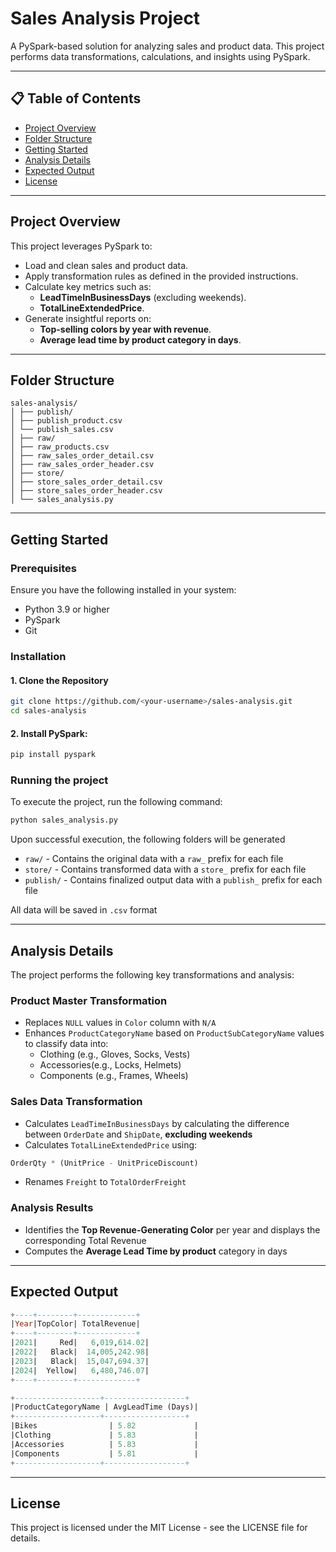 # Sales Analysis Project

A PySpark-based solution for analyzing sales and product data. This project performs data transformations, calculations, and insights using PySpark.

---

## 📋 Table of Contents
- [Project Overview](#project-overview)
- [Folder Structure](#folder-structure)
- [Getting Started](#getting-started)
- [Analysis Details](#analysis-details)
- [Expected Output](#expected-output)
- [License](#license)

---

## Project Overview
This project leverages PySpark to:
- Load and clean sales and product data.
- Apply transformation rules as defined in the provided instructions.
- Calculate key metrics such as:
  - **LeadTimeInBusinessDays** (excluding weekends).
  - **TotalLineExtendedPrice**.
- Generate insightful reports on:
  - **Top-selling colors by year with revenue**.
  - **Average lead time by product category in days**.

---

## Folder Structure
```
sales-analysis/ 
│ ├── publish/ 
│ ├── publish_product.csv 
│ └── publish_sales.csv 
│ ├── raw/ 
│ ├── raw_products.csv 
│ ├── raw_sales_order_detail.csv 
│ ├── raw_sales_order_header.csv 
│ ├── store/ 
│ ├── store_sales_order_detail.csv 
│ ├── store_sales_order_header.csv 
│ └── sales_analysis.py
```
---

## Getting Started

### Prerequisites

Ensure you have the following installed in your system:
- Python 3.9 or higher
- PySpark
- Git

### Installation

#### 1. Clone the Repository
```bash
git clone https://github.com/<your-username>/sales-analysis.git
cd sales-analysis
```

#### 2. Install PySpark:
```bash
pip install pyspark
```

### Running the project
To execute the project, run the following command:
```bash
python sales_analysis.py
```

Upon successful execution, the following folders will be generated
- `raw/` - Contains the original data with a `raw_` prefix for each file
- `store/` - Contains transformed data with a `store_` prefix for each file
- `publish/` - Contains finalized output data with a `publish_` prefix for each file

All data will be saved in `.csv` format

---

## Analysis Details

The project performs the following key transformations and analysis:

### Product Master Transformation

- Replaces `NULL` values in `Color` column with `N/A`
- Enhances `ProductCategoryName` based on `ProductSubCategoryName` values to classify data into:
  - Clothing (e.g., Gloves, Socks, Vests)
  - Accessories(e.g., Locks, Helmets)
  - Components (e.g., Frames, Wheels)

### Sales Data Transformation
- Calculates `LeadTimeInBusinessDays` by calculating the difference between `OrderDate` and `ShipDate`, **excluding weekends**
- Calculates `TotalLineExtendedPrice` using:
```python
OrderQty * (UnitPrice - UnitPriceDiscount)
```
- Renames `Freight` to `TotalOrderFreight`
### Analysis Results
- Identifies the **Top Revenue-Generating Color** per year and displays the corresponding Total Revenue
- Computes the **Average Lead Time by product** category in days

---

## Expected Output

```sql
+----+--------+-------------+
|Year|TopColor| TotalRevenue|
+----+--------+-------------+
|2021|     Red|   6,019,614.02|
|2022|   Black|  14,005,242.98|
|2023|   Black|  15,047,694.37|
|2024|  Yellow|   6,480,746.07|
+----+--------+-------------+

+-------------------+------------------+
|ProductCategoryName | AvgLeadTime (Days)|
+-------------------+------------------+
|Bikes                | 5.82             |
|Clothing             | 5.83             |
|Accessories          | 5.83             |
|Components           | 5.81             |
+-------------------+------------------+
```

---

## License

This project is licensed under the MIT License - see the LICENSE file for details.

